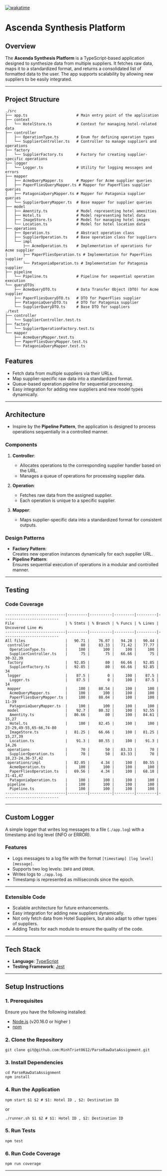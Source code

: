 

[![wakatime](https://wakatime.com/badge/user/018c1be4-f54c-4a1b-9251-889508522a9a/project/e2d707f5-2f37-4d56-b8ba-6bf6b4a7ab36.svg)](https://wakatime.com/@minhtriet06/projects/xnpvwfjalu?start=2024-11-18&end=2024-11-24)

# **Ascenda Synthesis Platform**

## **Overview**
The **Ascenda Synthesis Platform** is a TypeScript-based application designed to synthesize data from multiple suppliers. It fetches raw data, maps it to a standardized format, and returns a consolidated list of formatted data to the user. The app supports scalability by allowing new suppliers to be easily integrated.

---

## **Project Structure**

```plaintext
./src
├── app.ts                      # Main entry point of the application
├── context
│   └── HotelStore.ts           # Context for managing hotel-related data
├── controller
│   ├── OperationType.ts        # Enum for defining operation types
│   └── SupplierController.ts   # Controller to manage suppliers and operations
├── factory
│   └── SupplierFactory.ts      # Factory for creating supplier-specific operations
├── logger
│   └── Logger.ts               # Utility for logging messages and errors
├── mapper
│   ├── AcmeQueryMapper.ts      # Mapper for Acme supplier queries
│   ├── PaperFliesQueryMapper.ts # Mapper for PaperFlies supplier queries
│   ├── PatagoniaQueryMapper.ts # Mapper for Patagonia supplier queries
│   └── SupplierQueryMapper.ts  # Base mapper for supplier queries
├── model
│   ├── Amentity.ts             # Model representing hotel amenities
│   ├── Hotel.ts                # Model representing hotel data
│   ├── ImageStore.ts           # Model for managing hotel images
│   └── Location.ts             # Model for hotel location data
├── operations
│   ├── Operation.ts            # Abstract operation class
│   ├── SupplierOperation.ts    # Base operation class for suppliers
│   └── impl
│       ├── AcmeOperation.ts    # Implementation of operations for Acme supplier
│       ├── PaperFliesOperation.ts # Implementation for PaperFlies supplier
│       └── PatagoniaOperation.ts # Implementation for Patagonia supplier
├── pipeline
│   └── Pipeline.ts             # Pipeline for sequential operation execution
└── queryDTOs
    ├── AcmeQueryDTO.ts         # Data Transfer Object (DTO) for Acme supplier
    ├── PaperFliesQueryDTO.ts   # DTO for PaperFlies supplier
    ├── PatagoniaQueryDTO.ts    # DTO for Patagonia supplier
    └── SupplierQueryDTO.ts     # Base DTO for suppliers
./test
├── controller
│   └── SupplierController.test.ts
├── factory
│   └── SupplierOperationFactory.test.ts
└── mapper
    ├── AcmeQueryMapper.test.ts
    ├── PaperFliesQueryMapper.test.ts
    └── PatagoniaQueryMapper.test.ts

```

## **Features**
- Fetch data from multiple suppliers via their URLs.
- Map supplier-specific raw data into a standardized format.
- Queue-based operation pipeline for sequential processing.
- Easy integration for adding new suppliers and new model types dynamically.

---

## **Architecture**
- Inspire by the **Pipeline Pattern**, the application is designed to process operations sequentially in a controlled manner. 

### **Components**
1. **Controller**:
   - Allocates operations to the corresponding supplier handler based on the URL.
   - Manages a queue of operations for processing supplier data.

2. **Operation**:
   - Fetches raw data from the assigned supplier.
   - Each operation is unique to a specific supplier.

3. **Mapper**:
   - Maps supplier-specific data into a standardized format for consistent outputs.

### **Design Patterns**

- **Factory Pattern**:  
  Creates new operation instances dynamically for each supplier URL.
- **Pipeline Pattern**:  
  Ensures sequential execution of operations in a modular and controlled manner.

---
## **Testing**
### **Code Coverage**
```shell 
---------------------------|---------|----------|---------|---------|-------------------------
File                       | % Stmts | % Branch | % Funcs | % Lines | Uncovered Line #s       
---------------------------|---------|----------|---------|---------|-------------------------
All files                  |   90.71 |    76.07 |   94.28 |   90.44 |                         
 controller                |      80 |    83.33 |   71.42 |   77.77 |                         
  OperationType.ts         |     100 |      100 |     100 |     100 |                         
  SupplierController.ts    |      75 |       75 |   66.66 |      75 | 30-32,39                
 factory                   |   92.85 |       80 |   66.66 |   92.85 |                         
  SupplierFactory.ts       |   92.85 |       80 |   66.66 |   92.85 | 34                      
 logger                    |    87.5 |        0 |     100 |    87.5 |                         
  Logger.ts                |    87.5 |        0 |     100 |    87.5 | 14                      
 mapper                    |     100 |    88.54 |     100 |     100 |                         
  AcmeQueryMapper.ts       |     100 |      100 |     100 |     100 |                         
  PaperFliesQueryMapper.ts |     100 |    88.04 |     100 |     100 | 11-39                   
  PatagoniaQueryMapper.ts  |     100 |      100 |     100 |     100 |                         
 model                     |    92.7 |    80.32 |     100 |   92.55 |                         
  Amentity.ts              |   86.66 |       80 |     100 |   84.61 | 15,27                   
  Hotel.ts                 |     100 |    82.45 |     100 |     100 | 23-29,49-55,65-66,74-80 
  ImageStore.ts            |   81.25 |    66.66 |     100 |   81.25 | 15,27,39                
  Location.ts              |    91.3 |    80.55 |     100 |    91.3 | 14,26                   
 operations                |      70 |       50 |   83.33 |      70 |                         
  SupplierOperation.ts     |      70 |       50 |   83.33 |      70 | 18,23-24,36-37,42       
 operations/impl           |   82.05 |     4.34 |     100 |   80.55 |                         
  AcmeOperation.ts         |     100 |      100 |     100 |     100 |                         
  PaperFliesOperation.ts   |   69.56 |     4.34 |     100 |   68.18 | 31-41,47                
  PatagoniaOperation.ts    |     100 |      100 |     100 |     100 |                         
 pipeline                  |     100 |      100 |     100 |     100 |                         
  Pipeline.ts              |     100 |      100 |     100 |     100 |                         
---------------------------|---------|----------|---------|---------|-------------------------
```
---
## Custom Logger
A simple logger that writes log messages to a file (`./app.log`) with a timestamp and log level (INFO or ERROR).

### Features
- Logs messages to a log file with the format `[timestamp] [log level] [message]`.
- Supports two log levels: `INFO` and `ERROR`.
- Writes logs to `./app.log`.
- Timestamp is represented as milliseconds since the epoch.
---

### Extensible Code 
- Scalable architecture for future enhancements.
- Easy integration for adding new suppliers dynamically.
- Not only fetch data from Hotel Suppliers, but also adapt to other types of suppliers.
- Adding Tests for each module to ensure the quality of the code.
  
---

## **Tech Stack**
- **Language**: [TypeScript](https://www.typescriptlang.org/)  
- **Testing Framework**: [Jest](https://jestjs.io/)

---

## **Setup Instructions**

### **1. Prerequisites**
Ensure you have the following installed:
- [Node.js](https://nodejs.org/) (v20.16.0 or higher )
- [npm](https://www.npmjs.com/)
### **2. Clone the Repository**
```shell
git clone git@github.com:MinhTriet0612/ParseRawDataAssignment.git
```
### **3. Install Dependencies**
```shell
cd ParseRawDataAssignment
npm install
```
### **4. Run the Application**
```shell
npm start $1 $2 # $1: Hotel ID , $2: Destination ID
```
or

```shell
./runner.sh $1 $2 # $1: Hotel ID , $2: Destination ID
```

### **5. Run Tests**
```shell
npm test
```
### **6. Run Code Coverage**
```shell
npm run coverage
```
---
